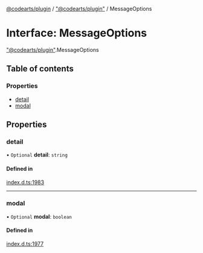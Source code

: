 [@codearts/plugin](../README.md) / ["@codearts/plugin"](../modules/_codearts_plugin_.md) / MessageOptions

# Interface: MessageOptions

["@codearts/plugin"](../modules/_codearts_plugin_.md).MessageOptions

## Table of contents

### Properties

- [detail](codearts_plugin_.MessageOptions.md#detail)
- [modal](codearts_plugin_.MessageOptions.md#modal)

## Properties

### detail

• `Optional` **detail**: `string`

#### Defined in

[index.d.ts:1983](https://github.com/huaweicloud/cloudide-plugin-api/blob/84e382d/index.d.ts#L1983)

___

### modal

• `Optional` **modal**: `boolean`

#### Defined in

[index.d.ts:1977](https://github.com/huaweicloud/cloudide-plugin-api/blob/84e382d/index.d.ts#L1977)

